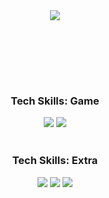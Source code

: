 <div align="center">
  <img src="https://capsule-render.vercel.app/api?type=venom&text=Mijin%20Kim's%20Github&fontColor=000000&stroke=18EFCD&strokeWidth=1&color=gradient&customColorList=2,18"/>
</div>

<br><br>

<br><br>

<div align="center"><h3>Tech Skills: Game</h3></div>
<div align="center">
  <img src="https://img.shields.io/badge/Unreal--gray?style=for-the-badge&logo=unrealengine&logoColor=white">
  <img src="https://img.shields.io/badge/-C++-9879D9?style=for-the-badge&logo=cplusplus&logoColor=FFFFFF"/>
</div>

<br>

<div align="center"><h3>Tech Skills: Extra</h3></div>
<div align="center">
  <img src="https://img.shields.io/badge/Notion--white?style=for-the-badge&logo=notion&logoColor=black">
  <img src="https://img.shields.io/badge/Rider-ff0369?style=for-the-badge&logo=Rider&logoColor=white">
  <img src="https://img.shields.io/badge/Github-5d6ac0?style=for-the-badge&logo=github&logoColor=white">
</div>
<!--
**Mijin-Ewha/Mijin-Ewha** is a ✨ _special_ ✨ repository because its `README.md` (this file) appears on your GitHub profile.

Here are some ideas to get you started:

- 🔭 I’m currently working on ...
- 🌱 I’m currently learning ...
- 👯 I’m looking to collaborate on ...
- 🤔 I’m looking for help with ...
- 💬 Ask me about ...
- 📫 How to reach me: ...
- 😄 Pronouns: ...
- ⚡ Fun fact: ...
-->
